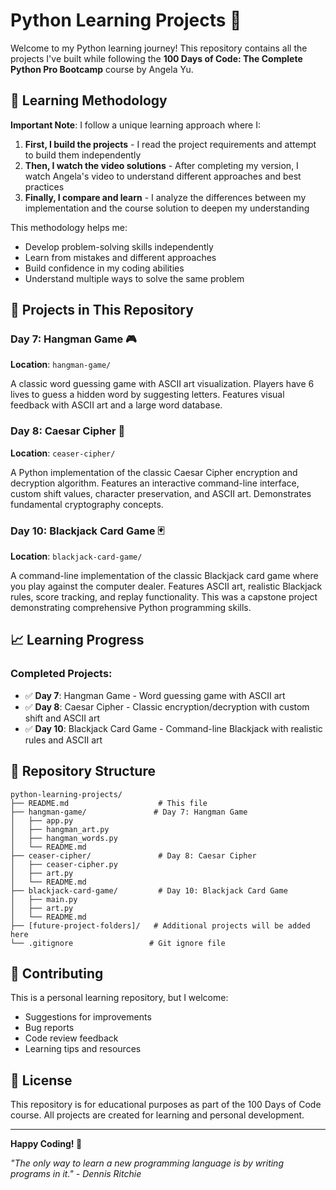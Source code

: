 # Python Learning Projects 🐍

Welcome to my Python learning journey! This repository contains all the projects I've built while following the **100 Days of Code: The Complete Python Pro Bootcamp** course by Angela Yu.

## 🎯 Learning Methodology

**Important Note**: I follow a unique learning approach where I:

1. **First, I build the projects** - I read the project requirements and attempt to build them independently
2. **Then, I watch the video solutions** - After completing my version, I watch Angela's video to understand different approaches and best practices
3. **Finally, I compare and learn** - I analyze the differences between my implementation and the course solution to deepen my understanding

This methodology helps me:

- Develop problem-solving skills independently
- Learn from mistakes and different approaches
- Build confidence in my coding abilities
- Understand multiple ways to solve the same problem

## 🚀 Projects in This Repository

### Day 7: Hangman Game 🎮

**Location**: `hangman-game/`

A classic word guessing game with ASCII art visualization. Players have 6 lives to guess a hidden word by suggesting letters. Features visual feedback with ASCII art and a large word database.

### Day 8: Caesar Cipher 🔐

**Location**: `ceaser-cipher/`

A Python implementation of the classic Caesar Cipher encryption and decryption algorithm. Features an interactive command-line interface, custom shift values, character preservation, and ASCII art. Demonstrates fundamental cryptography concepts.

### Day 10: Blackjack Card Game 🃏

**Location**: `blackjack-card-game/`

A command-line implementation of the classic Blackjack card game where you play against the computer dealer. Features ASCII art, realistic Blackjack rules, score tracking, and replay functionality. This was a capstone project demonstrating comprehensive Python programming skills.

## 📈 Learning Progress

### Completed Projects:

- ✅ **Day 7**: Hangman Game - Word guessing game with ASCII art
- ✅ **Day 8**: Caesar Cipher - Classic encryption/decryption with custom shift and ASCII art
- ✅ **Day 10**: Blackjack Card Game - Command-line Blackjack with realistic rules and ASCII art

## 📁 Repository Structure

```
python-learning-projects/
├── README.md                    # This file
├── hangman-game/               # Day 7: Hangman Game
│   ├── app.py
│   ├── hangman_art.py
│   ├── hangman_words.py
│   └── README.md
├── ceaser-cipher/               # Day 8: Caesar Cipher
│   ├── ceaser-cipher.py
│   ├── art.py
│   └── README.md
├── blackjack-card-game/         # Day 10: Blackjack Card Game
│   ├── main.py
│   ├── art.py
│   └── README.md
├── [future-project-folders]/   # Additional projects will be added here
└── .gitignore                 # Git ignore file
```

## 🤝 Contributing

This is a personal learning repository, but I welcome:

- Suggestions for improvements
- Bug reports
- Code review feedback
- Learning tips and resources

## 📝 License

This repository is for educational purposes as part of the 100 Days of Code course. All projects are created for learning and personal development.

---

**Happy Coding! 🚀**

_"The only way to learn a new programming language is by writing programs in it." - Dennis Ritchie_
